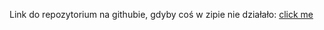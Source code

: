 Link do repozytorium na githubie, gdyby coś w zipie nie działało:
[click me](https://github.com/dr0er/ATD-LAB.git)
